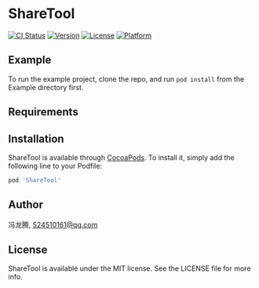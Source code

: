 # ShareTool

[![CI Status](https://img.shields.io/travis/冯龙腾/ShareTool.svg?style=flat)](https://travis-ci.org/冯龙腾/ShareTool)
[![Version](https://img.shields.io/cocoapods/v/ShareTool.svg?style=flat)](https://cocoapods.org/pods/ShareTool)
[![License](https://img.shields.io/cocoapods/l/ShareTool.svg?style=flat)](https://cocoapods.org/pods/ShareTool)
[![Platform](https://img.shields.io/cocoapods/p/ShareTool.svg?style=flat)](https://cocoapods.org/pods/ShareTool)

## Example

To run the example project, clone the repo, and run `pod install` from the Example directory first.

## Requirements

## Installation

ShareTool is available through [CocoaPods](https://cocoapods.org). To install
it, simply add the following line to your Podfile:

```ruby
pod 'ShareTool'
```

## Author

冯龙腾, 524510161@qq.com

## License

ShareTool is available under the MIT license. See the LICENSE file for more info.
